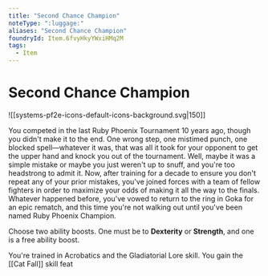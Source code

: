 ```yaml
---
title: "Second Chance Champion"
noteType: ":luggage:"
aliases: "Second Chance Champion"
foundryId: Item.6fvyHkyYWxiHMq2M
tags:
  - Item
---
```


# Second Chance Champion
![[systems-pf2e-icons-default-icons-background.svg|150]]

You competed in the last Ruby Phoenix Tournament 10 years ago, though you didn't make it to the end. One wrong step, one mistimed punch, one blocked spell—whatever it was, that was all it took for your opponent to get the upper hand and knock you out of the tournament. Well, maybe it was a simple mistake or maybe you just weren't up to snuff, and you're too headstrong to admit it. Now, after training for a decade to ensure you don't repeat any of your prior mistakes, you've joined forces with a team of fellow fighters in order to maximize your odds of making it all the way to the finals. Whatever happened before, you've vowed to return to the ring in Goka for an epic rematch, and this time you're not walking out until you've been named Ruby Phoenix Champion.

Choose two ability boosts. One must be to **Dexterity** or **Strength**, and one is a free ability boost.

You're trained in Acrobatics and the Gladiatorial Lore skill. You gain the [[Cat Fall]] skill feat
